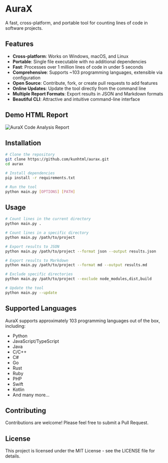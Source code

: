 # AuraX

A fast, cross-platform, and portable tool for counting lines of code in software projects.

## Features

- **Cross-platform**: Works on Windows, macOS, and Linux
- **Portable**: Single file executable with no additional dependencies
- **Fast**: Processes over 1 million lines of code in under 5 seconds
- **Comprehensive**: Supports ~103 programming languages, extensible via configuration
- **Open Source**: Contribute, fork, or create pull requests to add features
- **Online Updates**: Update the tool directly from the command line
- **Multiple Report Formats**: Export results in JSON and Markdown formats
- **Beautiful CLI**: Attractive and intuitive command-line interface

## Demo HTML Report
![AuraX Code Analysis Report](https://github.com/user-attachments/assets/c9390650-3495-4ba7-8d67-13c556c20d0e)


## Installation

```bash
# Clone the repository
git clone https://github.com/kunhtml/aurax.git
cd aurax

# Install dependencies
pip install -r requirements.txt

# Run the tool
python main.py [OPTIONS] [PATH]
```

## Usage

```bash
# Count lines in the current directory
python main.py .

# Count lines in a specific directory
python main.py /path/to/project

# Export results to JSON
python main.py /path/to/project --format json --output results.json

# Export results to Markdown
python main.py /path/to/project --format md --output results.md

# Exclude specific directories
python main.py /path/to/project --exclude node_modules,dist,build

# Update the tool
python main.py --update
```

## Supported Languages

AuraX supports approximately 103 programming languages out of the box, including:

- Python
- JavaScript/TypeScript
- Java
- C/C++
- C#
- Go
- Rust
- Ruby
- PHP
- Swift
- Kotlin
- And many more...

## Contributing

Contributions are welcome! Please feel free to submit a Pull Request.

## License

This project is licensed under the MIT License - see the LICENSE file for details.
